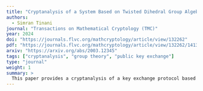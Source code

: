 ```yaml
---
title: "Cryptanalysis of a System Based on Twisted Dihedral Group Algebras"
authors:
  - Simran Tinani
journal: "Transactions on Mathematical Cryptology (TMC)"
year: 2024
doi: "https://journals.flvc.org/mathcryptology/article/view/132262"
pdf: "https://journals.flvc.org/mathcryptology/article/view/132262/141394"
arxiv: "https://arxiv.org/abs/2003.12345"
tags: ["cryptanalysis", "group theory", "public key exchange"]
type: "journal"
weight: 1
summary: >
  This paper provides a cryptanalysis of a key exchange protocol based on a decomposition problem in the twisted group algebras of the dihedral group over a finite field. The attack runs in polynomial time and succeeds with probability at least 90 percent.
---
```

